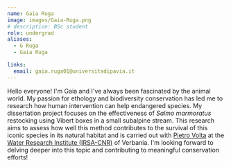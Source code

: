 ```yaml
---
name: Gaia Ruga
image: images/Gaia-Ruga.png
# description: BSc student
role: undergrad
aliases:
  - G Ruga
  - Gaia Ruga

links:
  email: gaia.ruga01@universitadipavia.it
---
```

Hello everyone! I'm Gaia and I've always been fascinated by the animal world. My passion for ethology and biodiversity conservation has led me to research how human intervention can help endangered species. My dissertation project focuses on the effectiveness of *Salmo marmoratus* restocking using Vibert boxes in a small subalpine stream. This research aims to assess how well this method contributes to the survival of this iconic species in its natural habitat and is carried out with [Pietro Volta](https://www.irsa.cnr.it/wp/?page_id=1168&author=pietro.volta) at the [Water Research Institute (IRSA-CNR)](https://www.irsa.cnr.it/wp/?page_id=807&lang=en) of Verbania. I'm looking forward to delving deeper into this topic and contributing to meaningful conservation efforts!

